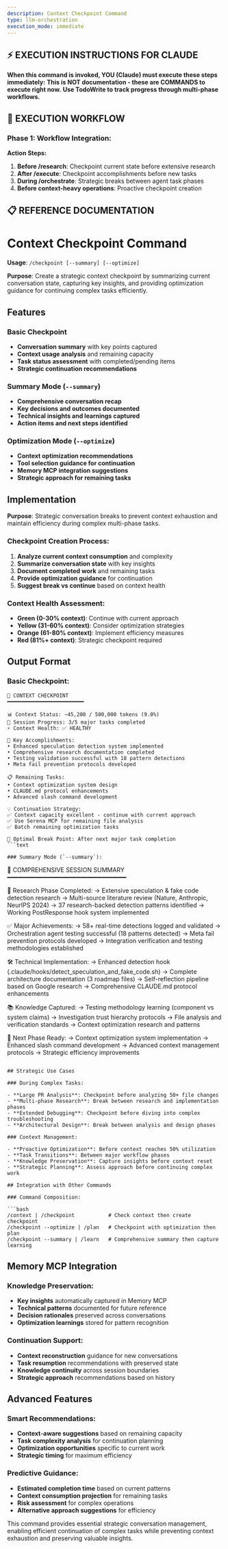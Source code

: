 ```yaml
---
description: Context Checkpoint Command
type: llm-orchestration
execution_mode: immediate
---
```

## ⚡ EXECUTION INSTRUCTIONS FOR CLAUDE
**When this command is invoked, YOU (Claude) must execute these steps immediately:**
**This is NOT documentation - these are COMMANDS to execute right now.**
**Use TodoWrite to track progress through multi-phase workflows.**

## 🚨 EXECUTION WORKFLOW

### Phase 1: Workflow Integration:

**Action Steps:**
1. **Before /research**: Checkpoint current state before extensive research
2. **After /execute**: Checkpoint accomplishments before new tasks
3. **During /orchestrate**: Strategic breaks between agent task phases
4. **Before context-heavy operations**: Proactive checkpoint creation

## 📋 REFERENCE DOCUMENTATION

# Context Checkpoint Command

**Usage**: `/checkpoint [--summary] [--optimize]`

**Purpose**: Create a strategic context checkpoint by summarizing current conversation state, capturing key insights, and providing optimization guidance for continuing complex tasks efficiently.

## Features

### Basic Checkpoint

- **Conversation summary** with key points captured
- **Context usage analysis** and remaining capacity
- **Task status assessment** with completed/pending items
- **Strategic continuation recommendations**

### Summary Mode (`--summary`)

- **Comprehensive conversation recap** 
- **Key decisions and outcomes documented**
- **Technical insights and learnings captured**
- **Action items and next steps identified**

### Optimization Mode (`--optimize`)

- **Context optimization recommendations**
- **Tool selection guidance for continuation**
- **Memory MCP integration suggestions**
- **Strategic approach for remaining tasks**

## Implementation

**Purpose**: Strategic conversation breaks to prevent context exhaustion and maintain efficiency during complex multi-phase tasks.

### Checkpoint Creation Process:

1. **Analyze current context consumption** and complexity
2. **Summarize conversation state** with key insights
3. **Document completed work** and remaining tasks
4. **Provide optimization guidance** for continuation
5. **Suggest break vs continue** based on context health

### Context Health Assessment:

- **Green (0-30% context)**: Continue with current approach
- **Yellow (31-60% context)**: Consider optimization strategies
- **Orange (61-80% context)**: Implement efficiency measures
- **Red (81%+ context)**: Strategic checkpoint required

## Output Format

### Basic Checkpoint:

```text
📍 CONTEXT CHECKPOINT
━━━━━━━━━━━━━━━━━━━━━━━━━

📊 Context Status: ~45,200 / 500,000 tokens (9.0%)
🎯 Session Progress: 3/5 major tasks completed
⚡ Context Health: ✅ HEALTHY

🔑 Key Accomplishments:
• Enhanced speculation detection system implemented
• Comprehensive research documentation completed  
• Testing validation successful with 18 pattern detections
• Meta fail prevention protocols developed

📋 Remaining Tasks:
• Context optimization system design
• CLAUDE.md protocol enhancements
• Advanced slash command development

💡 Continuation Strategy:
✅ Context capacity excellent - continue with current approach
✅ Use Serena MCP for remaining file analysis
✅ Batch remaining optimization tasks

🎯 Optimal Break Point: After next major task completion
```text

### Summary Mode (`--summary`):

```
📍 COMPREHENSIVE SESSION SUMMARY  
━━━━━━━━━━━━━━━━━━━━━━━━━━━━━━━━━

🔬 Research Phase Completed:
   → Extensive speculation & fake code detection research
   → Multi-source literature review (Nature, Anthropic, NeurIPS 2024)
   → 37 research-backed detection patterns identified
   → Working PostResponse hook system implemented

✅ Major Achievements:
   → 58+ real-time detections logged and validated
   → Orchestration agent testing successful (18 patterns detected)
   → Meta fail prevention protocols developed
   → Integration verification and testing methodologies established

🛠️ Technical Implementation:
   → Enhanced detection hook (.claude/hooks/detect_speculation_and_fake_code.sh)
   → Complete architecture documentation (3 roadmap files)
   → Self-reflection pipeline based on Google research
   → Comprehensive CLAUDE.md protocol enhancements

📚 Knowledge Captured:
   → Testing methodology learning (component vs system claims)
   → Investigation trust hierarchy protocols
   → File analysis and verification standards
   → Context optimization research and patterns

🎯 Next Phase Ready:
   → Context optimization system implementation
   → Enhanced slash command development
   → Advanced context management protocols
   → Strategic efficiency improvements
```

## Strategic Use Cases

### During Complex Tasks:

- **Large PR Analysis**: Checkpoint before analyzing 50+ file changes
- **Multi-phase Research**: Break between research and implementation phases
- **Extended Debugging**: Checkpoint before diving into complex troubleshooting
- **Architectural Design**: Break between analysis and design phases

### Context Management:

- **Proactive Optimization**: Before context reaches 50% utilization
- **Task Transitions**: Between major workflow phases
- **Knowledge Preservation**: Capture insights before context reset
- **Strategic Planning**: Assess approach before continuing complex work

## Integration with Other Commands

### Command Composition:

```bash
/context | /checkpoint           # Check context then create checkpoint
/checkpoint --optimize | /plan   # Checkpoint with optimization then plan
/checkpoint --summary | /learn   # Comprehensive summary then capture learning
```

## Memory MCP Integration

### Knowledge Preservation:

- **Key insights** automatically captured in Memory MCP
- **Technical patterns** documented for future reference
- **Decision rationales** preserved across conversations
- **Optimization learnings** stored for pattern recognition

### Continuation Support:

- **Context reconstruction** guidance for new conversations
- **Task resumption** recommendations with preserved state
- **Knowledge continuity** across session boundaries
- **Strategic approach** recommendations based on history

## Advanced Features

### Smart Recommendations:

- **Context-aware suggestions** based on remaining capacity
- **Task complexity analysis** for continuation planning  
- **Optimization opportunities** specific to current work
- **Strategic timing** for maximum efficiency

### Predictive Guidance:

- **Estimated completion time** based on current patterns
- **Context consumption projection** for remaining tasks
- **Risk assessment** for complex operations
- **Alternative approach suggestions** for efficiency

This command provides essential strategic conversation management, enabling efficient continuation of complex tasks while preventing context exhaustion and preserving valuable insights.
